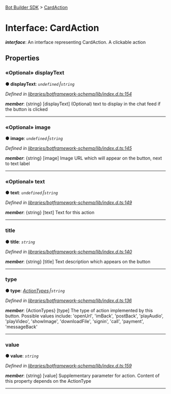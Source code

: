 [Bot Builder SDK](../README.md) > [CardAction](../interfaces/botbuilder.cardaction.md)



# Interface: CardAction

*__interface__*: An interface representing CardAction. A clickable action



## Properties
<a id="displaytext"></a>

### «Optional» displayText

**●  displayText**:  *`undefined`⎮`string`* 

*Defined in [libraries/botframework-schema/lib/index.d.ts:154](https://github.com/Microsoft/botbuilder-js/blob/09ad751/libraries/botframework-schema/lib/index.d.ts#L154)*


*__member__*: {string} [displayText] (Optional) text to display in the chat feed if the button is clicked





___

<a id="image"></a>

### «Optional» image

**●  image**:  *`undefined`⎮`string`* 

*Defined in [libraries/botframework-schema/lib/index.d.ts:145](https://github.com/Microsoft/botbuilder-js/blob/09ad751/libraries/botframework-schema/lib/index.d.ts#L145)*


*__member__*: {string} [image] Image URL which will appear on the button, next to text label





___

<a id="text"></a>

### «Optional» text

**●  text**:  *`undefined`⎮`string`* 

*Defined in [libraries/botframework-schema/lib/index.d.ts:149](https://github.com/Microsoft/botbuilder-js/blob/09ad751/libraries/botframework-schema/lib/index.d.ts#L149)*


*__member__*: {string} [text] Text for this action





___

<a id="title"></a>

###  title

**●  title**:  *`string`* 

*Defined in [libraries/botframework-schema/lib/index.d.ts:140](https://github.com/Microsoft/botbuilder-js/blob/09ad751/libraries/botframework-schema/lib/index.d.ts#L140)*


*__member__*: {string} [title] Text description which appears on the button





___

<a id="type"></a>

###  type

**●  type**:  *[ActionTypes](../enums/botbuilder.actiontypes.md)⎮`string`* 

*Defined in [libraries/botframework-schema/lib/index.d.ts:136](https://github.com/Microsoft/botbuilder-js/blob/09ad751/libraries/botframework-schema/lib/index.d.ts#L136)*


*__member__*: {ActionTypes} [type] The type of action implemented by this button. Possible values include: 'openUrl', 'imBack', 'postBack', 'playAudio', 'playVideo', 'showImage', 'downloadFile', 'signin', 'call', 'payment', 'messageBack'





___

<a id="value"></a>

###  value

**●  value**:  *`string`* 

*Defined in [libraries/botframework-schema/lib/index.d.ts:159](https://github.com/Microsoft/botbuilder-js/blob/09ad751/libraries/botframework-schema/lib/index.d.ts#L159)*


*__member__*: {string} [value] Supplementary parameter for action. Content of this property depends on the ActionType





___


